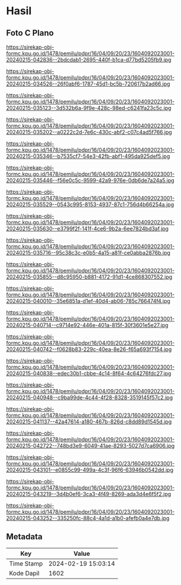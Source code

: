 # Hasil

## Foto C Plano

https://sirekap-obj-formc.kpu.go.id/1478/pemilu/pdpr/16/04/09/20/23/1604092023001-20240215-042836--2bdcdab1-2695-440f-b1ca-d77bd5205fb9.jpg

https://sirekap-obj-formc.kpu.go.id/1478/pemilu/pdpr/16/04/09/20/23/1604092023001-20240215-034526--26f0abf6-1787-45d1-bc5b-720617b2ad66.jpg

https://sirekap-obj-formc.kpu.go.id/1478/pemilu/pdpr/16/04/09/20/23/1604092023001-20240215-035123--3d532b6a-9f9e-428c-98ed-c6241fa23c5c.jpg

https://sirekap-obj-formc.kpu.go.id/1478/pemilu/pdpr/16/04/09/20/23/1604092023001-20240215-035202--a0222c2d-7e6c-430c-abf2-c07c4ad5f766.jpg

https://sirekap-obj-formc.kpu.go.id/1478/pemilu/pdpr/16/04/09/20/23/1604092023001-20240215-035346--b7535cf7-54e3-42fb-abf1-495da925def5.jpg

https://sirekap-obj-formc.kpu.go.id/1478/pemilu/pdpr/16/04/09/20/23/1604092023001-20240215-035446--f56e0c5c-9599-42a9-976e-0db6de7a24a5.jpg

https://sirekap-obj-formc.kpu.go.id/1478/pemilu/pdpr/16/04/09/20/23/1604092023001-20240215-035529--0543c995-8153-4937-87c1-756d4b66254a.jpg

https://sirekap-obj-formc.kpu.go.id/1478/pemilu/pdpr/16/04/09/20/23/1604092023001-20240215-035630--e3799f2f-141f-4ce6-9b2a-6ee7824bd3af.jpg

https://sirekap-obj-formc.kpu.go.id/1478/pemilu/pdpr/16/04/09/20/23/1604092023001-20240215-035716--95c38c3c-e0b5-4a15-a81f-ce0abba2876b.jpg

https://sirekap-obj-formc.kpu.go.id/1478/pemilu/pdpr/16/04/09/20/23/1604092023001-20240215-035855--d8c95950-b881-4172-91d1-4ce868307552.jpg

https://sirekap-obj-formc.kpu.go.id/1478/pemilu/pdpr/16/04/09/20/23/1604092023001-20240215-040010--35e6851a-d1ef-40d4-ab06-785c766474f4.jpg

https://sirekap-obj-formc.kpu.go.id/1478/pemilu/pdpr/16/04/09/20/23/1604092023001-20240215-040714--c9714e92-446e-401a-815f-30f3601e5e27.jpg

https://sirekap-obj-formc.kpu.go.id/1478/pemilu/pdpr/16/04/09/20/23/1604092023001-20240215-040742--f0628b83-229c-40ea-8e26-f65a693f7154.jpg

https://sirekap-obj-formc.kpu.go.id/1478/pemilu/pdpr/16/04/09/20/23/1604092023001-20240215-040838--edec30b1-cbbe-4c14-8f64-4c64276fdc27.jpg

https://sirekap-obj-formc.kpu.go.id/1478/pemilu/pdpr/16/04/09/20/23/1604092023001-20240215-040948--c9ba99de-4c44-4f28-8328-3519145f57c2.jpg

https://sirekap-obj-formc.kpu.go.id/1478/pemilu/pdpr/16/04/09/20/23/1604092023001-20240215-041137--42a47614-a180-467b-826d-c8dd89d1545d.jpg

https://sirekap-obj-formc.kpu.go.id/1478/pemilu/pdpr/16/04/09/20/23/1604092023001-20240215-042722--748bd3e9-6049-41ae-8293-5027d7ca6906.jpg

https://sirekap-obj-formc.kpu.go.id/1478/pemilu/pdpr/16/04/09/20/23/1604092023001-20240215-043101--e0855c99-499a-4c3f-96f6-63946b0542dd.jpg

https://sirekap-obj-formc.kpu.go.id/1478/pemilu/pdpr/16/04/09/20/23/1604092023001-20240215-043219--3d4b0ef6-3ca3-4f49-8269-ada3d4e6f5f2.jpg

https://sirekap-obj-formc.kpu.go.id/1478/pemilu/pdpr/16/04/09/20/23/1604092023001-20240215-043252--335250fc-88c4-4a1d-a1b0-afefb0a4e7db.jpg


## Metadata

| Key        | Value               |
| ---------- | ------------------- |
| Time Stamp | 2024-02-19 15:03:14 |
| Kode Dapil | 1602                |



